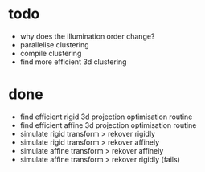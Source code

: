 # todo

- why does the illumination order change?
- parallelise clustering
- compile clustering
- find more efficient 3d clustering

# done

- find efficient rigid 3d projection optimisation routine
- find efficient affine 3d projection optimisation routine
- simulate rigid transform > rekover rigidly
- simulate rigid transform > rekover affinely
- simulate affine transform > rekover affinely
- simulate affine transform > rekover rigidly (fails)
